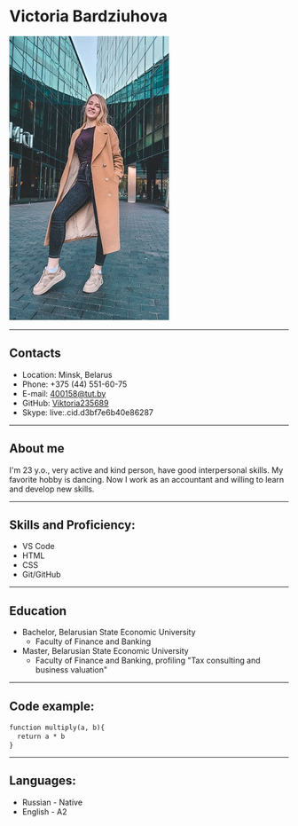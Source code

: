 # Victoria Bardziuhova

![Photo](/img/photo.jpg)

---

## **Contacts**

- Location: Minsk, Belarus
- Phone: +375 (44) 551-60-75
- E-mail: 400158@tut.by
- GitHub: [Viktoria235689](https://github.com/Viktoria235689)
- Skype: live:.cid.d3bf7e6b40e86287

---

## About me

I'm 23 y.o., very active and kind person, have good interpersonal skills. My favorite hobby is dancing. Now I work as an accountant and willing to learn and develop new skills.

---

## Skills and Proficiency:

- VS Code
- HTML
- CSS
- Git/GitHub

---

## Education

- Bachelor, Belarusian State Economic University
  - Faculty of Finance and Banking
- Master, Belarusian State Economic University
  - Faculty of Finance and Banking, profiling "Tax consulting and business valuation"

---

## Code example:

```
function multiply(a, b){
  return a * b
}
```

---

## Languages:

- Russian - Native
- English - A2
